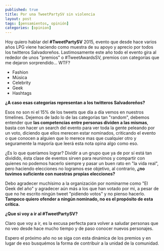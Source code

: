 ```yaml
---
published: true
title: Por una TweetPartySV sin violencia
layout: post
tags: [pensamientos, opinión]
categories: [opinion]
---
```

Hoy quiero hablar del **#TweetPartySV** 2015, evento que desde hace varios años LPG viene haciendo como muestra de su apoyo y aprecio por todos los twitteros Salvadoreños. Lastimosamente este año todo el evento gira al rededor de unos "premios" o #TweetAwardsSV, premios con categorías que me dejaron sorprendido... WTF?

* Fashion
* Música
* Celebrity
* Geek
* Hashtags

**¿A caso esas categorías representan a los twitteros Salvadoreños?** 

Esos no son ni el 15% de los tweets que día a día vemos en nuestros timelines. Dejemos de lado lo de las categorías tan "random", debemos entender que **las competencias entre personas dividen a las mismas**, basta con hacer un search del evento para ver toda la gente peleando por un voto, diciendo que ellos merecen estar nominados, criticando el evento o que conocen a alguien que lo merece mas que cualquier otro y seguramente la mayoría que leerá esta nota opina algo como eso.

¿Es lo que queríamos lograr? Dividir a un grupo que ya de por sí está tan dividido, ésta clase de eventos sirven para reunirnos y compartir con quienes no podemos hacerlo siempre y pasar un buen rato en "la vida real", pero haciendo elecciones no logramos ese objetivo, al contrario, **¿no tuvimos suficiente con nuestras propias elecciones?**

Debo agradecer muchísimo a la organización por nominarme como "El Geek del año" y agradecer aún más a los que han votado por mi, a pesar de que no he escrito ningún tweet "pidiendo votos" y no pienso hacerlo. **Tampoco quiero ofender a ningún nominado, no es el propósito de esta crítica.**

**¿Que si voy a ir al #TweetPartySV?**

Claro que voy a ir, es la excusa perfecta para volver a saludar personas que no veo desde hace mucho tiempo y de paso conocer nuevos personajes.

Espero el próximo año no se siga con esta dinámica de los premios y en lugar de eso busquémos la forma de contribuir a la unidad de la comunidad.
